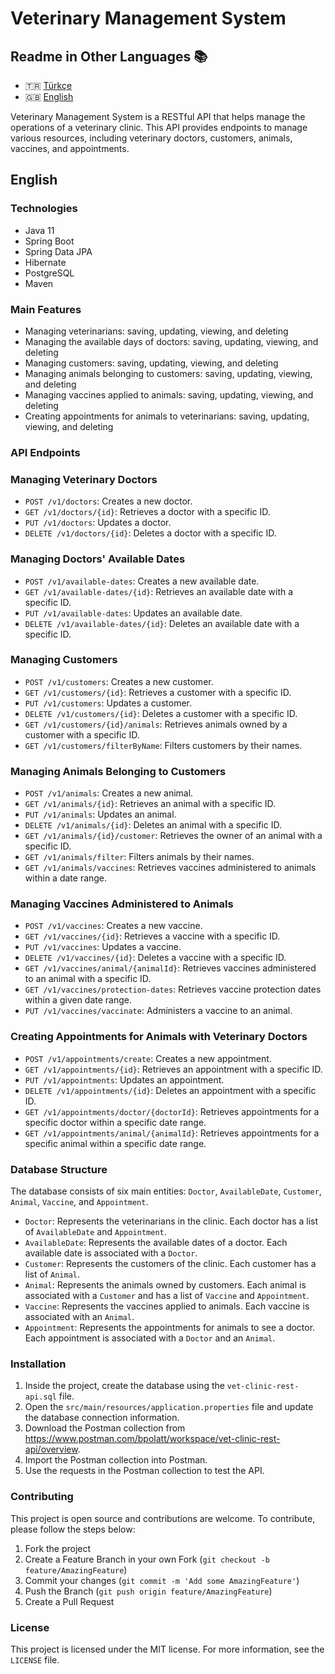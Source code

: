 # Veterinary Management System

## Readme in Other Languages :books:

- :tr: [Türkçe](README.md)
- :uk: [English](README_EN.md)

Veterinary Management System is a RESTful API that helps manage the operations of a veterinary clinic. This API provides endpoints to manage various resources, including veterinary doctors, customers, animals, vaccines, and appointments.
## <a name="english"></a>English

### Technologies

- Java 11
- Spring Boot
- Spring Data JPA
- Hibernate
- PostgreSQL
- Maven

### Main Features

- Managing veterinarians: saving, updating, viewing, and deleting
- Managing the available days of doctors: saving, updating, viewing, and deleting
- Managing customers: saving, updating, viewing, and deleting
- Managing animals belonging to customers: saving, updating, viewing, and deleting
- Managing vaccines applied to animals: saving, updating, viewing, and deleting
- Creating appointments for animals to veterinarians: saving, updating, viewing, and deleting

### API Endpoints

### Managing Veterinary Doctors

- `POST /v1/doctors`: Creates a new doctor.
- `GET /v1/doctors/{id}`: Retrieves a doctor with a specific ID.
- `PUT /v1/doctors`: Updates a doctor.
- `DELETE /v1/doctors/{id}`: Deletes a doctor with a specific ID.

### Managing Doctors' Available Dates

- `POST /v1/available-dates`: Creates a new available date.
- `GET /v1/available-dates/{id}`: Retrieves an available date with a specific ID.
- `PUT /v1/available-dates`: Updates an available date.
- `DELETE /v1/available-dates/{id}`: Deletes an available date with a specific ID.

### Managing Customers

- `POST /v1/customers`: Creates a new customer.
- `GET /v1/customers/{id}`: Retrieves a customer with a specific ID.
- `PUT /v1/customers`: Updates a customer.
- `DELETE /v1/customers/{id}`: Deletes a customer with a specific ID.
- `GET /v1/customers/{id}/animals`: Retrieves animals owned by a customer with a specific ID.
- `GET /v1/customers/filterByName`: Filters customers by their names.

### Managing Animals Belonging to Customers

- `POST /v1/animals`: Creates a new animal.
- `GET /v1/animals/{id}`: Retrieves an animal with a specific ID.
- `PUT /v1/animals`: Updates an animal.
- `DELETE /v1/animals/{id}`: Deletes an animal with a specific ID.
- `GET /v1/animals/{id}/customer`: Retrieves the owner of an animal with a specific ID.
- `GET /v1/animals/filter`: Filters animals by their names.
- `GET /v1/animals/vaccines`: Retrieves vaccines administered to animals within a date range.

### Managing Vaccines Administered to Animals

- `POST /v1/vaccines`: Creates a new vaccine.
- `GET /v1/vaccines/{id}`: Retrieves a vaccine with a specific ID.
- `PUT /v1/vaccines`: Updates a vaccine.
- `DELETE /v1/vaccines/{id}`: Deletes a vaccine with a specific ID.
- `GET /v1/vaccines/animal/{animalId}`: Retrieves vaccines administered to an animal with a specific ID.
- `GET /v1/vaccines/protection-dates`: Retrieves vaccine protection dates within a given date range.
- `PUT /v1/vaccines/vaccinate`: Administers a vaccine to an animal.

### Creating Appointments for Animals with Veterinary Doctors

- `POST /v1/appointments/create`: Creates a new appointment.
- `GET /v1/appointments/{id}`: Retrieves an appointment with a specific ID.
- `PUT /v1/appointments`: Updates an appointment.
- `DELETE /v1/appointments/{id}`: Deletes an appointment with a specific ID.
- `GET /v1/appointments/doctor/{doctorId}`: Retrieves appointments for a specific doctor within a specific date range.
- `GET /v1/appointments/animal/{animalId}`: Retrieves appointments for a specific animal within a specific date range.

### Database Structure

The database consists of six main entities: `Doctor`, `AvailableDate`, `Customer`, `Animal`, `Vaccine`, and `Appointment`.

- `Doctor`: Represents the veterinarians in the clinic. Each doctor has a list of `AvailableDate` and `Appointment`.
- `AvailableDate`: Represents the available dates of a doctor. Each available date is associated with a `Doctor`.
- `Customer`: Represents the customers of the clinic. Each customer has a list of `Animal`.
- `Animal`: Represents the animals owned by customers. Each animal is associated with a `Customer` and has a list of `Vaccine` and `Appointment`.
- `Vaccine`: Represents the vaccines applied to animals. Each vaccine is associated with an `Animal`.
- `Appointment`: Represents the appointments for animals to see a doctor. Each appointment is associated with a `Doctor` and an `Animal`.

### Installation
 
1. Inside the project, create the database using the `vet-clinic-rest-api.sql` file.
2. Open the `src/main/resources/application.properties` file and update the database connection information.
3. Download the Postman collection from https://www.postman.com/bpolatt/workspace/vet-clinic-rest-api/overview.
4. Import the Postman collection into Postman.
5. Use the requests in the Postman collection to test the API.

### Contributing

This project is open source and contributions are welcome. To contribute, please follow the steps below:

1. Fork the project
2. Create a Feature Branch in your own Fork (`git checkout -b feature/AmazingFeature`)
3. Commit your changes (`git commit -m 'Add some AmazingFeature'`)
4. Push the Branch (`git push origin feature/AmazingFeature`)
5. Create a Pull Request

### License

This project is licensed under the MIT license. For more information, see the `LICENSE` file.
